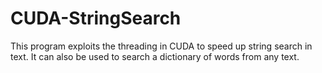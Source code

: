 # CUDA-StringSearch
This program exploits the threading in CUDA to speed up string search in text. It can also be used to search a dictionary of words from any text.
